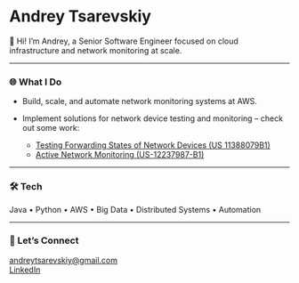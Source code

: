 # Andrey Tsarevskiy

👋 Hi! I’m Andrey, a Senior Software Engineer focused on cloud infrastructure and network monitoring at scale.

---

### 🌐 What I Do

- Build, scale, and automate network monitoring systems at AWS.
- Implement solutions for network device testing and monitoring – check out some work:

  - [Testing Forwarding States of Network Devices (US 11388079B1)](https://patents.google.com/patent/US11388079B1/en)
  - [Active Network Monitoring (US-12237987-B1)](https://patents.google.com/patent/US12237987B1/en)

---

### 🛠️ Tech

Java • Python • AWS • Big Data • Distributed Systems • Automation

---

### 💬 Let’s Connect

andreytsarevskiy@gmail.com  
[LinkedIn](https://www.linkedin.com/in/andrei-tcarevskii/)
